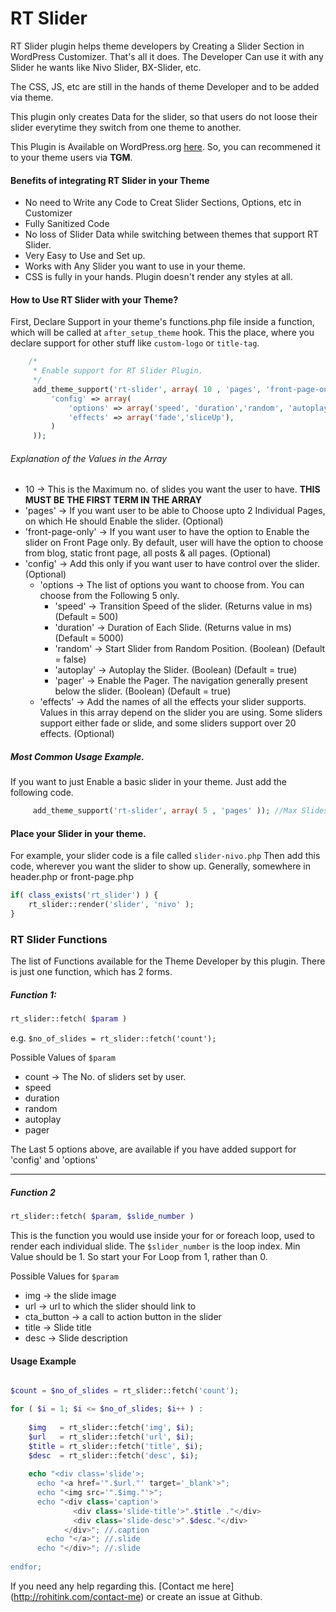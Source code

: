 # RT Slider

RT Slider plugin helps theme developers by Creating a Slider Section in WordPress Customizer. That's all it does.
The Developer Can use it with any Slider he wants like Nivo Slider, BX-Slider, etc. 

The CSS, JS, etc are still in the hands of theme Developer and to be added via theme. 

This plugin only creates Data for the slider, so that users do not loose their slider everytime they switch from one theme to another.

This Plugin is Available on WordPress.org [here](https://wordpress.org/plugins/rt-slider). So, you can recommened it to your theme users via __TGM__.

#### Benefits of integrating RT Slider in your Theme

* No need to Write any Code to Creat Slider Sections, Options, etc in Customizer
* Fully Sanitized Code
* No loss of Slider Data while switching between themes that support RT Slider.
* Very Easy to Use and Set up.
* Works with Any Slider you want to use in your theme.
* CSS is fully in your hands. Plugin doesn't render any styles at all.


#### How to Use RT Slider with your Theme?

First, Declare Support in your theme's functions.php file inside a function, which will be called at `after_setup_theme` hook. This the place, where you declare support for other stuff like `custom-logo` or `title-tag`.

```php
  	/*
	 * Enable support for RT Slider Plugin.
	 */
	 add_theme_support('rt-slider', array( 10 , 'pages', 'front-page-only', 
		 'config' => array(
			 'options' => array('speed', 'duration','random', 'autoplay','pager'),
			 'effects' => array('fade','sliceUp'),
		 )
	 ));
```
	 
###### Explanation of the Values in the Array

* 10 -> This is the Maximum no. of slides you want the user to have. **THIS MUST BE THE FIRST TERM IN THE ARRAY**
* 'pages' -> If you want user to be able to Choose upto 2 Individual Pages, on which He should Enable the slider. (Optional)
* 'front-page-only' -> If you want user to have the option to Enable the slider on Front Page only. By default, user will have the option to choose from blog, static front page, all posts & all pages. (Optional)
* 'config' -> Add this only if you want user to have control over the slider. (Optional)
  * 'options -> The list of options you want to choose from. You can choose from the Following 5 only.
    * 'speed' -> Transition Speed of the slider. (Returns value in ms) (Default = 500)
    * 'duration' -> Duration of Each Slide. (Returns value in ms) (Default = 5000)
    * 'random' -> Start Slider from Random Position. (Boolean) (Default = false)
    * 'autoplay' -> Autoplay the Slider. (Boolean) (Default = true)
    * 'pager' -> Enable the Pager. The navigation generally present below the slider. (Boolean) (Default = true)
  * 'effects' -> Add the names of all the effects your slider supports. Values in this array depend on the slider you are using. Some sliders support either fade or slide, and some sliders support over 20 effects. (Optional)

##### Most Common Usage Example.

If you want to just Enable a basic slider in your theme. Just add the following code.

```php
	 add_theme_support('rt-slider', array( 5 , 'pages' )); //Max Slides = 5, Options to Choose pages = enabled.
```

#### Place your Slider in your theme.

For example, your slider code is a file called `slider-nivo.php`
Then add this code, wherever you want the slider to show up. Generally, somewhere in header.php or front-page.php

```php
if( class_exists('rt_slider') ) {
	rt_slider::render('slider', 'nivo' ); 
}
```		
  
### RT Slider Functions

The list of Functions available for the Theme Developer by this plugin. 
There is just one function, which has 2 forms.

##### Function 1: 
```php
rt_slider::fetch( $param )
```
e.g. `$no_of_slides = rt_slider::fetch('count');`

Possible Values of `$param`

* count -> The No. of sliders set by user.
* speed
* duration
* random
* autoplay
* pager

The Last 5 options above, are available if you have added support for 'config' and 'options'

--------

##### Function 2
```php
rt_slider::fetch( $param, $slide_number )
```
This is the function you would use inside your for or foreach loop, used to render each individual slide.
The `$slider_number` is the loop index. Min Value should be 1. So start your For Loop from 1, rather than 0.

Possible Values for `$param`

* img -> the slide image
* url -> url to which the slider should link to
* cta_button -> a call to action button in the slider
* title -> Slide title
* desc -> Slide description

#### Usage Example

```php

$count = $no_of_slides = rt_slider::fetch('count');

for ( $i = 1; $i <= $no_of_slides; $i++ ) :
    
    $img   = rt_slider::fetch('img', $i);
    $url   = rt_slider::fetch('url', $i);
    $title = rt_slider::fetch('title', $i);
    $desc  = rt_slider::fetch('desc', $i);
    
    echo "<div class='slide'>;
      echo "<a href='".$url."' target='_blank'>";
      echo "<img src='".$img."'>";
      echo "<div class='caption'>
              <div class='slide-title'>".$title ."</div>
              <div class='slide-desc'>".$desc."</div>
            </div>"; //.caption
        echo "</a>"; //.slide   
      echo "</div>"; //.slide      
              
endfor;
```


If you need any help regarding this.
[Contact me here] (http://rohitink.com/contact-me) or create an issue at Github.
